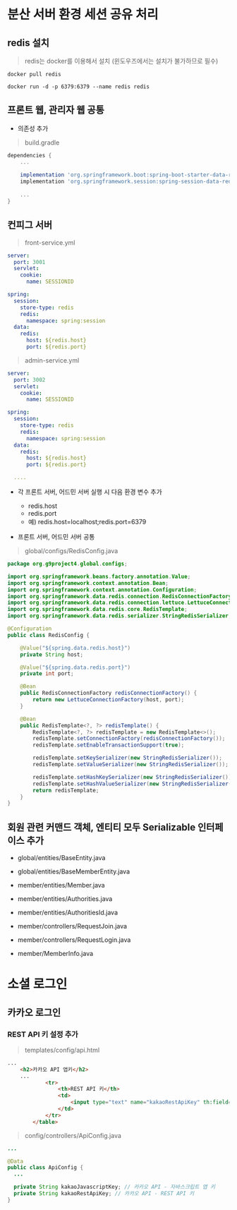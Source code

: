# 분산 서버 환경 세션 공유 처리
## redis 설치

> redis는 docker를 이용해서 설치 (윈도우즈에서는 설치가 불가하므로 필수)

```
docker pull redis

docker run -d -p 6379:6379 --name redis redis
```

## 프론트 웹, 관리자 웹 공통 

- 의존성 추가

> build.gradle

```groovy
dependencies {
    ...
    
	implementation 'org.springframework.boot:spring-boot-starter-data-redis'
	implementation 'org.springframework.session:spring-session-data-redis'
    
    ...
}
```

## 컨피그 서버

> front-service.yml
```yaml
server:
  port: 3001
  servlet:
    cookie:
      name: SESSIONID

spring:
  session:
    store-type: redis
    redis:
      namespace: spring:session
  data:
    redis:
      host: ${redis.host}
      port: ${redis.port}

```

> admin-service.yml
```yaml
server:
  port: 3002
  servlet:
    cookie:
      name: SESSIONID

spring:
  session:
    store-type: redis
    redis:
      namespace: spring:session
  data:
    redis:
      host: ${redis.host}
      port: ${redis.port}

  ....
```

- 각 프론트 서버, 어드민 서버 실행 시 다음 환경 변수 추가 
  - redis.host
  - redis.port
  - 예) redis.host=localhost;redis.port=6379

- 프론트 서버, 어드민 서버 공통
> global/configs/RedisConfig.java

```java
package org.g9project4.global.configs;

import org.springframework.beans.factory.annotation.Value;
import org.springframework.context.annotation.Bean;
import org.springframework.context.annotation.Configuration;
import org.springframework.data.redis.connection.RedisConnectionFactory;
import org.springframework.data.redis.connection.lettuce.LettuceConnectionFactory;
import org.springframework.data.redis.core.RedisTemplate;
import org.springframework.data.redis.serializer.StringRedisSerializer;

@Configuration
public class RedisConfig {

    @Value("${spring.data.redis.host}")
    private String host;

    @Value("${spring.data.redis.port}")
    private int port;

    @Bean
    public RedisConnectionFactory redisConnectionFactory() {
        return new LettuceConnectionFactory(host, port);
    }

    @Bean
    public RedisTemplate<?, ?> redisTemplate() {
        RedisTemplate<?, ?> redisTemplate = new RedisTemplate<>();
        redisTemplate.setConnectionFactory(redisConnectionFactory());
        redisTemplate.setEnableTransactionSupport(true);

        redisTemplate.setKeySerializer(new StringRedisSerializer());
        redisTemplate.setValueSerializer(new StringRedisSerializer());

        redisTemplate.setHashKeySerializer(new StringRedisSerializer());
        redisTemplate.setHashValueSerializer(new StringRedisSerializer());
        return redisTemplate;
    }
}
```

## 회원 관련 커맨드 객체, 엔티티 모두 Serializable 인터페이스 추가

- global/entities/BaseEntity.java
- global/entities/BaseMemberEntity.java

- member/entities/Member.java
- member/entities/Authorities.java
- member/entities/AuthoritiesId.java

- member/controllers/RequestJoin.java
- member/controllers/RequestLogin.java
- member/MemberInfo.java

# 소셜 로그인 

## 카카오 로그인 

### REST API 키 설정 추가 
> templates/config/api.html

```html
...
    <h2>카카오 API 앱키</h2>
    ...
            <tr>
                <th>REST API 키</th>
                <td>
                    <input type="text" name="kakaoRestApiKey" th:field="*{kakaoRestApiKey}">
                </td>
            </tr>
        </table>
```

> config/controllers/ApiConfig.java

```java
...

@Data
public class ApiConfig {
  ...

  private String kakaoJavascriptKey; // 카카오 API - 자바스크립트 앱 키
  private String kakaoRestApiKey; // 카카오 API - REST API 키
}
```
